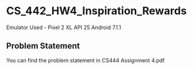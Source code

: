 # CS_442_HW4_Inspiration_Rewards

Emulator Used -  Pixel 2 XL API 25 Android 7.1.1

## Problem Statement ##
You can find the problem statement in CS444 Assignment 4.pdf
